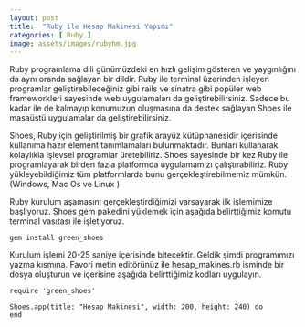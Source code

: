 ```yaml
---
layout: post
title:  "Ruby ile Hesap Makinesi Yapımı"
categories: [ Ruby ]
image: assets/images/rubyhm.jpg
---
```

Ruby programlama dili günümüzdeki en hızlı gelişim gösteren ve yaygınlığını da aynı oranda sağlayan bir dildir. Ruby ile terminal üzerinden işleyen programlar geliştirebileceğiniz gibi rails ve sinatra gibi popüler web frameworkleri sayesinde web uygulamaları da geliştirebilirsiniz. Sadece bu kadar ile de kalmayıp konumuzun oluşmasına da destek sağlayan Shoes ile masaüstü uygulamalar da geliştirebilirsiniz.

Shoes, Ruby için geliştirilmiş bir grafik arayüz kütüphanesidir içerisinde kullanıma hazır element tanımlamaları bulunmaktadır. Bunları kullanarak kolaylıkla işlevsel programlar üretebiliriz. Shoes sayesinde bir kez Ruby ile programlayarak birden fazla platformda uygulamamızı çalıştırabiliriz. Ruby yükleyebildiğimiz tüm platformlarda bunu gerçekleştirebilmemiz mümkün. (Windows, Mac Os ve Linux )

Ruby kurulum aşamasını gerçekleştirdiğimizi varsayarak ilk işlemimize başlıyoruz. Shoes gem pakedini yüklemek için aşağıda belirttiğimiz komutu terminal vasıtası ile işletiyoruz.

    gem install green_shoes

Kurulum işlemi 20-25 saniye içerisinde bitecektir. Geldik şimdi programımızı yazma kısmına. Favori metin editörünüz ile hesap_makines.rb isminde bir dosya oluşturun ve içerisine aşağıda belirttiğimiz kodları uygulayın.

    require 'green_shoes'
    
    Shoes.app(title: "Hesap Makinesi", width: 200, height: 240) do
    end
